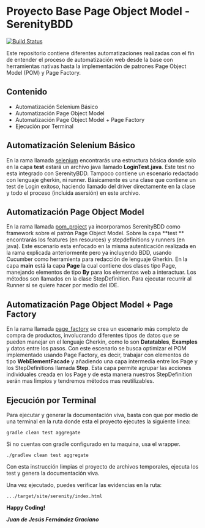 # Proyecto Base Page Object Model - SerenityBDD

[![Build Status](https://travis-ci.org/joemccann/dillinger.svg?branch=master)](https://travis-ci.org/joemccann/dillinger)

Este repositorio contiene diferentes automatizaciones realizadas con el fin de entender el proceso de automatización web desde la base con herramientas nativas hasta la implementación de patrones Page Object Model (POM) y Page Factory.


## Contenido

- Automatización Selenium Básico
- Automatización Page Object Model
- Automatización Page Object Model + Page Factory
- Ejecución por Terminal


## Automatización Selenium Básico

En la rama llamada [selenium](https://github.com/ingjuanfg/page_object_model_automation_project/tree/selenium "selenium") encontrarás una estructura básica donde solo en la capa **test** estará un archivo java llamado **LoginTest.java**. Este test no esta integrado con SerenityBDD. Tampoco contiene un escenario redactado con lenguaje gherkin, ni runner. Básicamente es una clase que contiene un test de Login exitoso, haciendo llamado del driver directamente en la clase y todo el proceso (incluida asersión) en este archivo.


## Automatización Page Object Model

En la rama llamada [pom_project](https://github.com/ingjuanfg/page_object_model_automation_project/tree/pom_project "pom_project") ya incorporamos SerenityBDD como framework sobre el patrón Page Object Model. Sobre la capa **test ** encontrarás los features (en resources) y stepdefinitions y runners (en java). Este escenario esta enfocado en la misma autenticación realizada en la rama explicada anteriormente pero ya incluyendo BDD, usando Cucumber como herramienta para redacción de lenguaje Gherkin.
En la capa **main** está la capa **Page** la cual contiene dos clases tipo Page, manejando elementos de tipo **By** para los elementos web a interactuar. Los métodos son llamados en la clase StepDefinition. Para ejecutar recurrir al Runner si se quiere hacer por medio del IDE.

## Automatización Page Object Model + Page Factory

En la rama llamada [page_factory](https://github.com/ingjuanfg/page_object_model_automation_project/tree/page_factory "page_factory") se crea un escenario más completo de compra de productos, involucrando diferentes tipos de datos que se pueden manejar en el lenguaje Gherkin, como lo son **Datatables**, **Examples** y datos entre los pasos. Con este escenario se busca optimizar el POM implementado usando Page Factory, es decir, trabajar con elementos de tipo **WebElementFacade** y añadiendo una capa intermedia entre los Page y los StepDefinitions llamada **Step**. Esta capa permite agrupar las acciones individuales creada en los Page y de esta manera nuestros StepDefinition serán mas limpios y tendremos métodos mas reutilizables.

## Ejecución por Terminal

Para ejecutar y generar la documentación viva, basta con que por medio de una terminal en la ruta donde esta el proyecto ejecutes la siguiente linea:

`gradle clean test aggregate`

Si no cuentas con gradle configurado en tu maquina, usa el wrapper.

`./gradlew clean test aggregate`

Con esta instrucción limpias el proyecto de archivos temporales, ejecuta los test y genera la documentación viva.

Una vez ejecutado, puedes verificar las evidencias en la ruta:

`.../target/site/serenity/index.html`


**Happy Coding!**

***Juan de Jesús Fernández Graciano***

